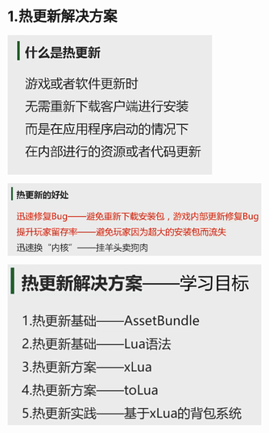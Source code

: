 # 1.热更新解决方案

![67395b5e24dbabb5095cef7a841a759d.png](image/67395b5e24dbabb5095cef7a841a759d.png)

![84ed40c43c88e01550be83245ca70969.png](image/84ed40c43c88e01550be83245ca70969.png)

![83bbd3ddbb347595359e97cd5b2103af.png](image/83bbd3ddbb347595359e97cd5b2103af.png)
